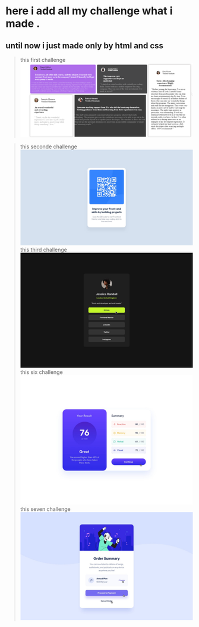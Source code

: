 # here i add all my challenge what i made .
## until now i just made only by html and css 

> this first challenge 
![image first challenge](https://github.com/aymenezz/desingne-public/blob/main/first_challonge/first.png)

> this seconde challenge
![image seconde challenge](https://github.com/aymenezz/desingne-public/blob/main/sconde_challenge/desktop-design.jpg?raw=true)
> this third challenge
> ![image third challenge](https://github.com/aymenezz/desingne-public/blob/main/third_challenge/active-states.jpg)
> this six challenge
![six challenge](https://github.com/aymenezz/desingne-public/blob/main/six_challenge/active-states.jpg)
> this seven challenge
![seven challenge](https://github.com/aymenezz/desingne-public/blob/main/seven_challenge/active-states.jpg)






